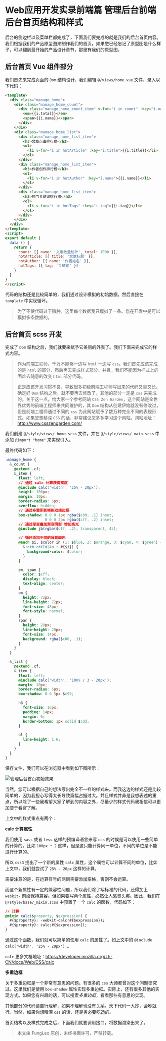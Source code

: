# Web应用开发实录前端篇 管理后台前端 后台首页结构和样式

后台的侧边栏以及菜单栏都完成了，下面我们要完成的就是我们的后台首页内容。我们根据我们的产品原型图来制作我们的首页，如果您已经忘记了原型图是什么样子，可以翻到最开始的产品设计章节，那里有我们的原型图。

## 后台首页 Vue 组件部分

我们首先来完成页面的 `Dom` 结构设计，我们编辑 `@/views/home.vue` 文件，录入以下代码：

```html
<template>
  <div class="manage_home">
    <div class="manage_home_count">
      <div class="manage_home_count_item" v-for="i in count" :key="i.name">
        <em>{{i.total}}</em>
        <span>{{i.name}}</span>
      </div>
    </div>
    <div class="manage_home_list">
      <div class="manage_home_list_item">
        <h3>文章点击排行榜</h3>
        <ol>
          <li v-for="i in hotArticle" :key="i.title">{{i.title}}</li>
        </ol>
      </div>
      <div class="manage_home_list_item">
        <h3>作者创作排行榜</h3>
        <ol>
          <li v-for="i in hotAuthor" :key="i.name">{{i.name}}</li>
        </ol>
      </div>
      <div class="manage_home_list_item">
        <h3>热门关键词排行榜</h3>
        <ol>
          <li v-for="i in hotTags" :key="i.tag">{{i.tag}}</li>
        </ol>
      </div>
    </div>
  </div>
</template>
<script>
export default {
  data () {
    return {
      count: [{ name: '文章数量统计', total: 1000 }],
      hotArticle: [{ title: '文章标题' }],
      hotAuthor: [{ name: '作者姓名' }],
      hotTags: [{ tag: '关键词' }]
    }
  }
}
</script>
```

代码的结构还是比较简单的，我们通过设计模拟的初始数据，然后直接在 `template` 中实现循环。

> 为了不使代码过于臃肿，这里每个数据我只模拟了一条。您在开发中是可以模拟多条数据的。

## 后台首页 scss 开发

完成了 `Dom` 结构之后，我们就要来赋予它美丽的外表了。我们下面来完成它的样式内容。

> 作为前端工程师，千万不能够一边写 `html` 一边写 `css`。我们首先应该完成的是 `html` 的部分，然后再去完成样式部分。并且，我们不能因为样式上的困难去随意的改变 `html` 部分代码。
> 
> 正是应该开发习惯不良，导致很多初级前端工程师写出来的代码又臭又长。确定好 `Dom` 结构之后，就不要再去修改了，其他的部分一定是 `css` 来完成的。关于这一点，给大家一个参考网站 `CSS Zen Garden`，这个网站是全世界优秀的前端工程师来共同维护的，其 `Dom` 结构从创建伊始就没有修改过，但是前端工程师通过不同的 `css` 为此网站赋予了数万种完全不同的表现形式。如果您想精深 `CSS` 的话，非常建议您多多学习这个网站。网站地址：http://www.csszengarden.com/

我们创建 `@/style/views/_home.scss` 文件，并在 `@/style/views/_main.scss` 中添加 `@import "home"` 来实现引入。

最终代码如下：

```css
.manage_home {
  &_count {
    @extend .cf;
    &_item {
      float: left;
      // 通过 calc 计算获得宽度
      @include calc('width', '25% - 20px');
      height: 100px;
      margin: 10px;
      border-radius: 6px;
      overflow: hidden;
      // 通过多重阴影模拟双线边框
      box-shadow: 0 0 0 1px rgba($c00, .1) inset,
                  0 0 0 2px rgba($cff, .2) inset;
      // 通过渐变叠加渐变阴影 增加高光
      @include jb(rgba($cff, .2), transparent, 45);

      // 循环添加不同的背景颜色
      @each $i, $color in (1: $blue, 2: $orange, 3: $cyan, 4: $green) {
        &:nth-child(4n + #{$i}) {
          background-color: $color;
        }
      }

      em, span {
        color: $cff;
        display: block;
        text-align: center;
      }
      em {
        height: 72px;
        line-height: 72px;
        font-size: 48px;
        font-style: normal;
      }
      span {
        height: 28px;
        line-height: 28px;
        font-size: 14px;
        background: rgba($c00, .1);
      }
    }
  }

  &_list {
    @extend .cf;
    &_item {
      float: left;
      @include calc('width', '100% / 3 - 20px');
      margin: 10px;
      border-radius: 6px;
      box-shadow: 0 0 5px $c99;

      h3 {
        font-size: 16px;
        padding: 14px;
        margin: 0;
        border-bottom: 1px solid $cdd;
      }

      ol {
        line-height: 1.6;
      }
    }
  }
}
```

保存文件，我们可以在浏览器中看到如下图所示：

![管理后台首页初始效果](https://raw.githubusercontent.com/fengcms/articles/master/image/7d/e1aa20eed82947b14d0b5626eef27e.jpg)

当然，您可以根据自己的想法写出完全不一样的样式来。而我这边的样式还是比较简单的，因为我担心写得太长导致篇幅占据过大。并且样式并非是我想表述的重点，所以除了一些我希望大家了解到的内容之外，尽量少的样式代码我相信可以更加便于看官了解。

上文中的样式重点有两个：

**calc 计算属性**

我们使用 `sass` 或者 `less` 这样的预编译语言来写 `css` 的时候是可以使用一些简单的计算的。比如 `100px * 2` 这样，但是这只能计算同一单位，不同的单位是不能进行计算的。

所以 `css3` 提出了一个新的属性 `calc` 属性，这个属性可以计算不同的单位，比如上文中，我们就尝试了 `25% - 20px` 这样的计算。

需要注意的是，在运算符号的两侧需要添加空格，否则不会运算。

而这个新属性有一定的兼容性问题，所以我们除了写标准的代码，还得加上 `-webkit-` 前缀保持兼容。但如果要写两个属性，必然让人感觉头疼。因此，我们在 `@/style/base/_mixin.scss` 中预置了一个 `calc` 的函数，代码如下：

```css
// 计算
@mixin calc($property, $expression) {
  #{$property}: -webkit-calc(#{$expression});
  #{$property}: calc(#{$expression});
}
```

通过这个函数，我们就可以简单的使用 `calc` 的属性了。如上文中的 `@include calc('width', '25% - 20px');`。

`calc` 更多文档地址：https://developer.mozilla.org/zh-CN/docs/Web/CSS/calc

**多重边框**

关于多重边框是一个非常有意思的问题。有很多的 `css` 大师都曾对这个问题研究过。这里我们是使用 `box-shadow` 属性实现多重边框。实际上，还有很多其他的实现方式。如果您有兴趣的话，可以搜索*多重边框*，看看那些有意思的实现。

其他部分的代码请自行理解，如果不理解也没有关系。天下代码一大抄，会吵就行。当然，如果你想精深 `css` 的话，还是务必要吃透的。

首页结构以及样式完成之后，下面我们就要调用接口，将数据渲染出来了。

> 本文由 FungLeo 原创，未经书面许可，严禁转载。


